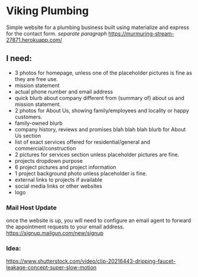 # Viking Plumbing
Simple website for a plumbing business built using materialize and express for the contact form. 
*separate paragraph* https://murmuring-stream-27871.herokuapp.com/

## I need:

* 3 photos for homepage, unless one of the placeholder pictures is fine as they are free use. 
* mission statement
* actual phone number and email address
* quick blurb about company different from (summary of) about us and mission statement. 
* 2 photos for About Us, showing family/employees and locality or happy customers. 
* family-owned blurb
* company history, reviews and promises blah blah blah blurb for About Us section
* list of exact services offered for residential/general and commercial/construction
* 2 pictures for services section unless placeholder pictures are fine.
* projects dropdown purpose
* 6 project pictures and project information
* 1 project background photo unless placeholder is fine. 
* external links to projects if available
* social media links or other websites
* logo

### Mail Host Update 
once the website is up, you will need to configure an email agent to forward the appointment requests to your email address. 
https://signup.mailgun.com/new/signup

### Idea:
https://www.shutterstock.com/video/clip-20216443-dripping-faucet-leakage-concept-super-slow-motion
